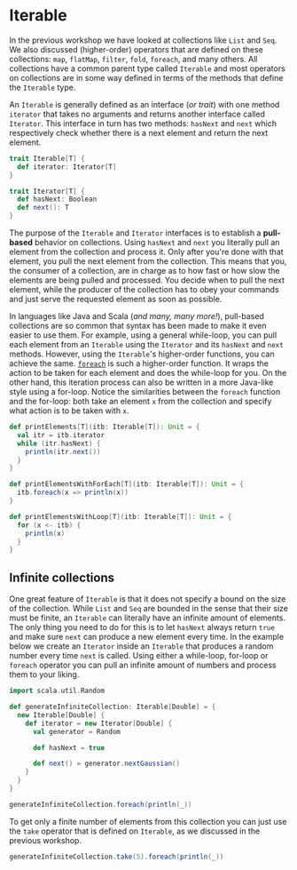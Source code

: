 Iterable
========

In the previous workshop we have looked at collections like `List` and `Seq`. We also discussed (higher-order) operators
that are defined on these collections: `map`, `flatMap`, `filter`, `fold`, `foreach`, and many others. All collections
have a common parent type called `Iterable` and most operators on collections are in some way defined in terms of the
methods that define the `Iterable` type.

An `Iterable` is generally defined as an interface (*or trait*) with one method `iterator` that takes no arguments and
returns another interface called `Iterator`. This interface in turn has two methods: `hasNext` and `next` which respectively
check whether there is a next element and return the next element. 

```scala
trait Iterable[T] {
  def iterator: Iterator[T]
}

trait Iterator[T] {
  def hasNext: Boolean
  def next(): T
}
```

The purpose of the `Iterable` and `Iterator` interfaces is to establish a **pull-based** behavior on collections. Using
`hasNext` and `next` you literally pull an element from the collection and process it. Only after you're done with that
element, you pull the next element from the collection. This means that you, the consumer of a collection, are in charge
as to how fast or how slow the elements are being pulled and processed. You decide when to pull the next element, while
the producer of the collection has to obey your commands and just serve the requested element as soon as possible.

In languages like Java and Scala (*and many, many more!*), pull-based collections are so common that syntax has been made
to make it even easier to use them. For example, using a general while-loop, you can pull each element from an `Iterable`
using the `Iterator` and its `hasNext` and `next` methods. However, using the `Iterable`'s higher-order functions, you can
achieve the same. [`foreach`] is such a higher-order function. It wraps the action to be taken for each element and does the while-loop for
you. On the other hand, this iteration process can also be written in a more Java-like style using a for-loop. Notice the
similarities between the `foreach` function and the for-loop: both take an element `x` from the collection and specify what
action is to be taken with `x`.

[`foreach`]: http://www.scala-lang.org/api/current/index.html#scala.collection.Iterable@foreach(f:A=%3EUnit):Unit

```scala
def printElements[T](itb: Iterable[T]): Unit = {
  val itr = itb.iterator
  while (itr.hasNext) {
    println(itr.next())
  }
}

def printElementsWithForEach[T](itb: Iterable[T]): Unit = {
  itb.foreach(x => println(x))
}

def printElementsWithLoop[T](itb: Iterable[T]): Unit = {
  for (x <- itb) {
    println(x)
  }
}
```


Infinite collections
--------------------
One great feature of `Iterable` is that it does not specify a bound on the size of the collection. While `List` and `Seq`
are bounded in the sense that their size must be finite, an `Iterable` can literally have an infinite amount of elements.
The only thing you need to do for this is to let `hasNext` always return `true` and make sure `next` can produce a new
element every time. In the example below we create an `Iterator` inside an `Iterable` that produces a random number every
time `next` is called. Using either a while-loop, for-loop or `foreach` operator you can pull an infinite amount of numbers
and process them to your liking.

```scala
import scala.util.Random

def generateInfiniteCollection: Iterable[Double] = {
  new Iterable[Double] {
    def iterator = new Iterator[Double] {
      val generator = Random

      def hasNext = true

      def next() = generator.nextGaussian()
    }
  }
}

generateInfiniteCollection.foreach(println(_))
```

To get only a finite number of elements from this collection you can just use the `take` operator that is defined on `Iterable`,
as we discussed in the previous workshop.

```scala
generateInfiniteCollection.take(5).foreach(println(_))
```
